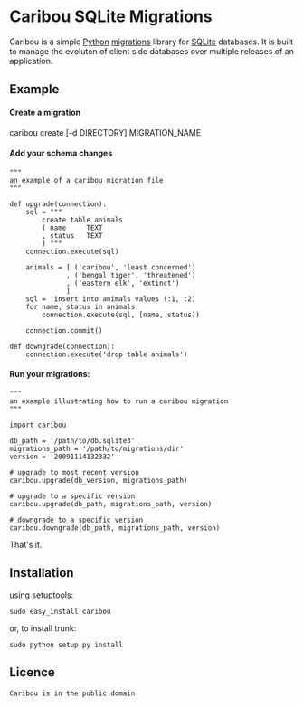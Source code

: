 Caribou SQLite Migrations
====================

Caribou is a simple [Python][python] [migrations][rails] library for [SQLite][sqlite]
databases. It is built to manage the evoluton of client side databases over
multiple releases of an application.

  [rails]:http://guides.rubyonrails.org/migrations.html 
  [python]: http://python.org/
  [sqlite]: http://sqlite.ord

Example
-------

#### Create a migration

caribou create [-d DIRECTORY] MIGRATION_NAME

#### Add your schema changes

    """
    an example of a caribou migration file
    """
    
    def upgrade(connection):
        sql = """
            create table animals
            ( name     TEXT
            , status   TEXT
            ) """
        connection.execute(sql)
        
        animals = [ ('caribou', 'least concerned')
                  , ('bengal tiger', 'threatened')
                  , ('eastern elk', 'extinct')
                  ]
        sql = 'insert into animals values (:1, :2)
        for name, status in animals:
            connection.execute(sql, [name, status])
    
        connection.commit()
    
    def downgrade(connection):
        connection.execute('drop table animals')

#### Run your migrations:

    """
    an example illustrating how to run a caribou migration
    """
    
    import caribou
    
    db_path = '/path/to/db.sqlite3'
    migrations_path = '/path/to/migrations/dir'
    version = '20091114132332'
    
    # upgrade to most recent version
    caribou.upgrade(db_version, migrations_path)
    
    # upgrade to a specific version
    caribou.upgrade(db_path, migrations_path, version)
    
    # downgrade to a specific version
    caribou.downgrade(db_path, migrations_path, version)

That's it.

Installation
------------

using setuptools:

    sudo easy_install caribou

or, to install trunk:

    sudo python setup.py install

Licence
-------------

    Caribou is in the public domain.

